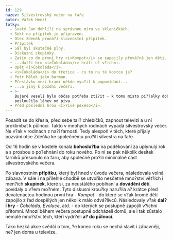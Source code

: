 ```yaml
---
id: 129
nazev: Silvestrovský večer na faře
autor: Va?ek Henzl
fotky:
  - Svatý Jan dohlí?í na správnou míru ve skleničkách.
  - Sekt na přípitek je připraven.
  - Otec Zdeněk proná?í slavnostní přípitek.
  - Přípitek
  - Sál byl skutečně plný.
  - Diskuzní skupinky.
  - Zatím co do první hry <i>Kompot</i> se zapojily převá?ně jen děti...
  - ...dal?í hru <i>Čokoláda</i> hráli u? v?ichni.
  - Opět <i>Čokoláda</i>.
  - <i>Čokoláda</i> do třetice - co to na té kostce je?
  - Petr Málek jako barman.
  - Přestávku mezi hrami někdo vyu?il k popovídání...
  - ...a jiný k pozdní večeři.
  - >-
    Bujaré veselí bylo občas potřeba zti?it - k tomu místo pí??alky dobře
    poslou?ila láhev od piva.
  - Před poslední hrou <i>?ivé pexeso</i>.
---
```

<!-- Generated by XStandard version 2.0.0.0 on 2008-01-05T22:09:36 -->

<p>Posadit se do křesla, před sebe talíř chlebíčků, zapnout televizi a u ní proklimbat k půlnoci. Takto v mnohých rodinách vypadá silvestrovský večer. Ne v?ak v rodinách z na?í farnosti. Tedy alespoň v těch, které přijaly pozvání otce Zdeňka ke společnému pro?ití silvestra na faře.</p>
<p>Od 16 hodin se v kostele konala <strong>bohoslu?ba</strong> na poděkování za uplynulý rok a s prosbou o po?ehnání do roku nového. Po ní se pak několik desítek farníků přesunulo na faru, aby společně pro?ili minimálně část silvestrovského večera.</p>
<p>Po slavnostním <strong>přípitku</strong>, který byl hned v úvodu večera, následovala volná zábava. V sále i na přilehlé chodbě se utvořilo nesčetné mno?ství vět?ích i men?ích <strong>skupinek</strong>, které si, za neustálého pobíhaní a <strong>dovádění dětí</strong>, povídaly o v?em mo?ném. Tyto diskusní krou?ky naru?ila a? krátce před devatenáctou hodinou první hra - <em>Kompot</em> - do které se v?ak kromě dětí zapojilo z řad dospělých jen několik málo odvá?livců. Následovaly v?ak <strong>dal?í hry</strong> - <em>Čokoláda</em>, <em>Evoluce</em>, atd. - do kterých se postupně zapojili v?ichni přítomní. Mnozí během večera postupně odcházeli domů, ale i tak zůstalo nemalé mno?ství těch, kteří vydr?eli <strong>a? do půlnoci</strong>.</p>
<p>Tako hezká akce svědčí o tom, ?e konec roku se nechá slavit i zábavněji, ne? jen doma u televize.</p>
